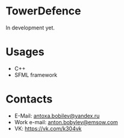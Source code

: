 # TowerDefence
In development yet.

# Usages
- C++
- SFML framework

# Contacts
- E-Mail: antoxa.bobilev@yandex.ru
- Work e-mail: anton.bobylev@emsow.com
- VK: https://vk.com/k304vk
